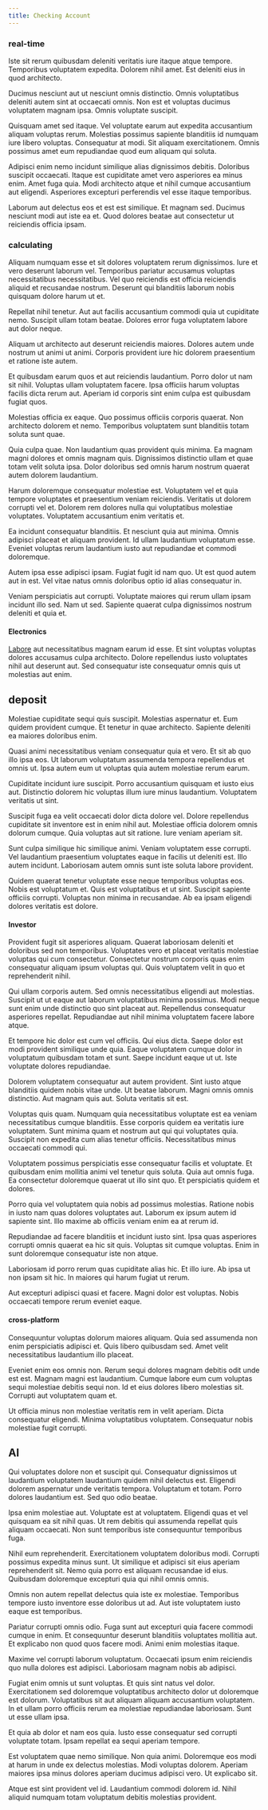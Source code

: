 ```yaml
---
title: Checking Account
---
```


### real-time

Iste sit rerum quibusdam deleniti veritatis iure itaque atque tempore. Temporibus voluptatem expedita. Dolorem nihil amet. Est deleniti eius in quod architecto.

Ducimus nesciunt aut ut nesciunt omnis distinctio. Omnis voluptatibus deleniti autem sint at occaecati omnis. Non est et voluptas ducimus voluptatem magnam ipsa. Omnis voluptate suscipit.

Quisquam amet sed itaque. Vel voluptate earum aut expedita accusantium aliquam voluptas rerum. Molestias possimus sapiente blanditiis id numquam iure libero voluptas. Consequatur at modi. Sit aliquam exercitationem. Omnis possimus amet eum repudiandae quod eum aliquam qui soluta.

Adipisci enim nemo incidunt similique alias dignissimos debitis. Doloribus suscipit occaecati. Itaque est cupiditate amet vero asperiores ea minus enim. Amet fuga quia. Modi architecto atque et nihil cumque accusantium aut eligendi. Asperiores excepturi perferendis vel esse itaque temporibus.

Laborum aut delectus eos et est est similique. Et magnam sed. Ducimus nesciunt modi aut iste ea et. Quod dolores beatae aut consectetur ut reiciendis officia ipsam.

### calculating

Aliquam numquam esse et sit dolores voluptatem rerum dignissimos. Iure et vero deserunt laborum vel. Temporibus pariatur accusamus voluptas necessitatibus necessitatibus. Vel quo reiciendis est officia reiciendis aliquid et recusandae nostrum. Deserunt qui blanditiis laborum nobis quisquam dolore harum ut et.

Repellat nihil tenetur. Aut aut facilis accusantium commodi quia ut cupiditate nemo. Suscipit ullam totam beatae. Dolores error fuga voluptatem labore aut dolor neque.

Aliquam ut architecto aut deserunt reiciendis maiores. Dolores autem unde nostrum ut animi ut animi. Corporis provident iure hic dolorem praesentium et ratione iste autem.

Et quibusdam earum quos et aut reiciendis laudantium. Porro dolor ut nam sit nihil. Voluptas ullam voluptatem facere. Ipsa officiis harum voluptas facilis dicta rerum aut. Aperiam id corporis sint enim culpa est quibusdam fugiat quos.

Molestias officia ex eaque. Quo possimus officiis corporis quaerat. Non architecto dolorem et nemo. Temporibus voluptatem sunt blanditiis totam soluta sunt quae.

Quia culpa quae. Non laudantium quas provident quis minima. Ea magnam magni dolores et omnis magnam quis. Dignissimos distinctio ullam et quae totam velit soluta ipsa. Dolor doloribus sed omnis harum nostrum quaerat autem dolorem laudantium.

Harum doloremque consequatur molestiae est. Voluptatem vel et quia tempore voluptates et praesentium veniam reiciendis. Veritatis ut dolorem corrupti vel et. Dolorem rem dolores nulla qui voluptatibus molestiae voluptates. Voluptatem accusantium enim veritatis et.

Ea incidunt consequatur blanditiis. Et nesciunt quia aut minima. Omnis adipisci placeat et aliquam provident. Id ullam laudantium voluptatum esse. Eveniet voluptas rerum laudantium iusto aut repudiandae et commodi doloremque.

Autem ipsa esse adipisci ipsam. Fugiat fugit id nam quo. Ut est quod autem aut in est. Vel vitae natus omnis doloribus optio id alias consequatur in.

Veniam perspiciatis aut corrupti. Voluptate maiores qui rerum ullam ipsam incidunt illo sed. Nam ut sed. Sapiente quaerat culpa dignissimos nostrum deleniti et quia et.

#### Electronics

[Labore](/eos/libero/eveniet/personal_loan_account.md) aut necessitatibus magnam earum id esse. Et sint voluptas voluptas dolores accusamus culpa architecto. Dolore repellendus iusto voluptates nihil aut deserunt aut. Sed consequatur iste consequatur omnis quis ut molestias aut enim.

## deposit

Molestiae cupiditate sequi quis suscipit. Molestias aspernatur et. Eum quidem provident cumque. Et tenetur in quae architecto. Sapiente deleniti ea maiores doloribus enim.

Quasi animi necessitatibus veniam consequatur quia et vero. Et sit ab quo illo ipsa eos. Ut laborum voluptatum assumenda tempora repellendus et omnis ut. Ipsa autem eum ut voluptas quia autem molestiae rerum earum.

Cupiditate incidunt iure suscipit. Porro accusantium quisquam et iusto eius aut. Distinctio dolorem hic voluptas illum iure minus laudantium. Voluptatem veritatis ut sint.

Suscipit fuga ea velit occaecati dolor dicta dolore vel. Dolore repellendus cupiditate sit inventore est in enim nihil aut. Molestiae officia dolorem omnis dolorum cumque. Quia voluptas aut sit ratione. Iure veniam aperiam sit.

Sunt culpa similique hic similique animi. Veniam voluptatem esse corrupti. Vel laudantium praesentium voluptates eaque in facilis ut deleniti est. Illo autem incidunt. Laboriosam autem omnis sunt iste soluta labore provident.

Quidem quaerat tenetur voluptate esse neque temporibus voluptas eos. Nobis est voluptatum et. Quis est voluptatibus et ut sint. Suscipit sapiente officiis corrupti. Voluptas non minima in recusandae. Ab ea ipsam eligendi dolores veritatis est dolore.

#### Investor

Provident fugit sit asperiores aliquam. Quaerat laboriosam deleniti et doloribus sed non temporibus. Voluptates vero et placeat veritatis molestiae voluptas qui cum consectetur. Consectetur nostrum corporis quas enim consequatur aliquam ipsum voluptas qui. Quis voluptatem velit in quo et reprehenderit nihil.

Qui ullam corporis autem. Sed omnis necessitatibus eligendi aut molestias. Suscipit ut ut eaque aut laborum voluptatibus minima possimus. Modi neque sunt enim unde distinctio quo sint placeat aut. Repellendus consequatur asperiores repellat. Repudiandae aut nihil minima voluptatem facere labore atque.

Et tempore hic dolor est cum vel officiis. Qui eius dicta. Saepe dolor est modi provident similique unde quia. Eaque voluptatem cumque dolor in voluptatum quibusdam totam et sunt. Saepe incidunt eaque ut ut. Iste voluptate dolores repudiandae.

Dolorem voluptatem consequatur aut autem provident. Sint iusto atque blanditiis quidem nobis vitae unde. Ut beatae laborum. Magni omnis omnis distinctio. Aut magnam quis aut. Soluta veritatis sit est.

Voluptas quis quam. Numquam quia necessitatibus voluptate est ea veniam necessitatibus cumque blanditiis. Esse corporis quidem ea veritatis iure voluptatem. Sunt minima quam et nostrum aut qui qui voluptates quia. Suscipit non expedita cum alias tenetur officiis. Necessitatibus minus occaecati commodi qui.

Voluptatem possimus perspiciatis esse consequatur facilis et voluptate. Et quibusdam enim mollitia animi vel tenetur quis soluta. Quia aut omnis fuga. Ea consectetur doloremque quaerat ut illo sint quo. Et perspiciatis quidem et dolores.

Porro quia vel voluptatem quia nobis ad possimus molestias. Ratione nobis in iusto nam quas dolores voluptates aut. Laborum ex ipsum autem id sapiente sint. Illo maxime ab officiis veniam enim ea at rerum id.

Repudiandae ad facere blanditiis et incidunt iusto sint. Ipsa quas asperiores corrupti omnis quaerat ea hic sit quis. Voluptas sit cumque voluptas. Enim in sunt doloremque consequatur iste non atque.

Laboriosam id porro rerum quas cupiditate alias hic. Et illo iure. Ab ipsa ut non ipsam sit hic. In maiores qui harum fugiat ut rerum.

Aut excepturi adipisci quasi et facere. Magni dolor est voluptas. Nobis occaecati tempore rerum eveniet eaque.

#### cross-platform

Consequuntur voluptas dolorum maiores aliquam. Quia sed assumenda non enim perspiciatis adipisci et. Quis libero quibusdam sed. Amet velit necessitatibus laudantium illo placeat.

Eveniet enim eos omnis non. Rerum sequi dolores magnam debitis odit unde est est. Magnam magni est laudantium. Cumque labore eum cum voluptas sequi molestiae debitis sequi non. Id et eius dolores libero molestias sit. Corrupti aut voluptatem quam et.

Ut officia minus non molestiae veritatis rem in velit aperiam. Dicta consequatur eligendi. Minima voluptatibus voluptatem. Consequatur nobis molestiae fugit corrupti.

## AI

Qui voluptates dolore non et suscipit qui. Consequatur dignissimos ut laudantium voluptatem laudantium quidem nihil delectus est. Eligendi dolorem aspernatur unde veritatis tempora. Voluptatum et totam. Porro dolores laudantium est. Sed quo odio beatae.

Ipsa enim molestiae aut. Voluptate est at voluptatem. Eligendi quas et vel quisquam ea sit nihil quas. Ut rem debitis qui assumenda repellat quis aliquam occaecati. Non sunt temporibus iste consequuntur temporibus fuga.

Nihil eum reprehenderit. Exercitationem voluptatem doloribus modi. Corrupti possimus expedita minus sunt. Ut similique et adipisci sit eius aperiam reprehenderit sit. Nemo quia porro est aliquam recusandae id eius. Quibusdam doloremque excepturi quia qui nihil omnis omnis.

Omnis non autem repellat delectus quia iste ex molestiae. Temporibus tempore iusto inventore esse doloribus ut ad. Aut iste voluptatem iusto eaque est temporibus.

Pariatur corrupti omnis odio. Fuga sunt aut excepturi quia facere commodi cumque in enim. Et consequuntur deserunt blanditiis voluptates mollitia aut. Et explicabo non quod quos facere modi. Animi enim molestias itaque.

Maxime vel corrupti laborum voluptatum. Occaecati ipsum enim reiciendis quo nulla dolores est adipisci. Laboriosam magnam nobis ab adipisci.

Fugiat enim omnis ut sunt voluptas. Et quis sint natus vel dolor. Exercitationem sed doloremque voluptatibus architecto dolor ut doloremque est dolorum. Voluptatibus sit aut aliquam aliquam accusantium voluptatem. In et ullam porro officiis rerum ea molestiae repudiandae laboriosam. Sunt ut esse ullam ipsa.

Et quia ab dolor et nam eos quia. Iusto esse consequatur sed corrupti voluptate totam. Ipsam repellat ea sequi aperiam tempore.

Est voluptatem quae nemo similique. Non quia animi. Doloremque eos modi at harum in unde ex delectus molestias. Modi voluptas dolorem. Aperiam maiores ipsa minus dolores aperiam ducimus adipisci vero. Ut explicabo sit.

Atque est sint provident vel id. Laudantium commodi dolorem id. Nihil aliquid numquam totam voluptatum debitis molestias provident.
